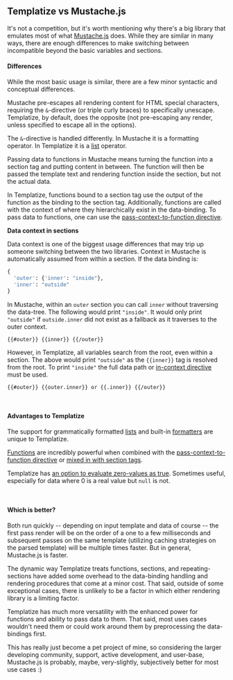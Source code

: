 ## Templatize vs Mustache.js

It's not a competition, but it's worth mentioning why there's a big library that emulates most of what [Mustache.js](https://github.com/janl/mustache.js/) does. While they are similar in many ways, there are enough differences to make switching between incompatible beyond the basic variables and sections.

#### Differences

While the most basic usage is similar, there are a few minor syntactic and conceptual differences.

Mustache pre-escapes all rendering content for HTML special characters, requiring the `&`-directive (or triple curly braces) to specifically unescape. Templatize, by default, does the opposite (not pre-escaping any render, unless specified to escape all in the options).

The `&`-directive is handled differently. In Mustache it is a formatting operator. In Templatize it is a [list](../../#lists) operator.

Passing data to functions in Mustache means turning the function into a section tag and putting content in between. The function will then be passed the template text and rendering function inside the section, but not the actual data. 

In Templatize, functions bound to a section tag use the output of the function as the binding to the section tag. Additionally, functions are called with the context of where they hierarchically exist in the data-binding. To pass data to functions, one can use the [pass-context-to-function directive](../functions/#passing-context-to-functions).

**Data context in sections**

Data context is one of the biggest usage differences that may trip up someone switching between the two libraries. Context in Mustache is automatically assumed from within a section. If the data binding is:

```python
{
  'outer': {'inner': "inside"}, 
  'inner': "outside"
}
```

In Mustache, within an `outer` section you can call `inner` without traversing the data-tree. The following would print `"inside"`. It would only print `"outside"` if `outside.inner` did not exist as a fallback as it traverses to the outer context.

```
{{#outer}} {{inner}} {{/outer}}
```

However, in Templatize, all variables search from the root, even within a section. The above would print `"outside"` as the `{{inner}}` tag is resolved from the root. To print `"inside"` the full data path or [in-context directive](../../#scoping-and-the-context-directive) must be used.

```
{{#outer}} {{outer.inner}} or {{.inner}} {{/outer}}
```

&nbsp;

#### Advantages to Templatize

The support for grammatically formatted [lists](../../#lists) and built-in [formatters](../../#formatting) are unique to Templatize.

[Functions](../functions/) are incredibly powerful when combined with the [pass-context-to-function directive](../functions/#passing-context-to-functions) or [mixed in with section tags](../advanced/#mixing-directives-in-a-section-tag).

Templatize has [an option to evaluate zero-values as true](../../#options). Sometimes useful, especially for data where 0 is a real value but `null` is not.

&nbsp;

#### Which is better?

Both run quickly -- depending on input template and data of course -- the first pass render will be on the order of a one to a few milliseconds and subsequent passes on the same template (utilizing caching strategies on the parsed template) will be multiple times faster. But in general, Mustache.js is faster.

The dynamic way Templatize treats functions, sections, and repeating-sections have added some overhead to the data-binding handling and rendering procedures that come at a minor cost. That said, outside of some exceptional cases, there is unlikely to be a factor in which either rendering library is a limiting factor.

Templatize has much more versatility with the enhanced power for functions and ability to pass data to them. That said, most uses cases wouldn't need them or could work around them by preprocessing the data-bindings first.

This has really just become a pet project of mine, so considering the larger developing community, support, active development, and user-base, Mustache.js is probably, maybe, very-slightly, subjectively better for most use cases :)

&nbsp;
